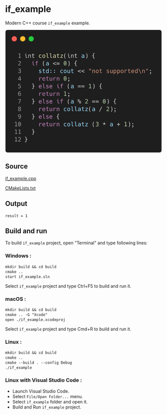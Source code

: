 # if_example

Modern C++ course `if_example` example.

![if_example](../../../../docs/pictures/language_basics/if_example.png)

## Source

[if_example.cpp](if_example.cpp)

[CMakeLists.txt](CMakeLists.txt)

## Output

```
result = 1
```

## Build and run

To build `if_example` project, open "Terminal" and type following lines:

### Windows :

``` shell
mkdir build && cd build
cmake .. 
start if_example.sln
```

Select `if_example` project and type Ctrl+F5 to build and run it.

### macOS :

``` shell
mkdir build && cd build
cmake .. -G "Xcode"
open ./if_example.xcodeproj
```

Select `if_example` project and type Cmd+R to build and run it.

### Linux :

``` shell
mkdir build && cd build
cmake .. 
cmake --build . --config Debug
./if_example
```

### Linux with Visual Studio Code :

* Launch Visual Studio Code.
* Select `File/Open Folder...` menu.
* Select `if_example` folder and open it.
* Build and Run `if_example` project.
